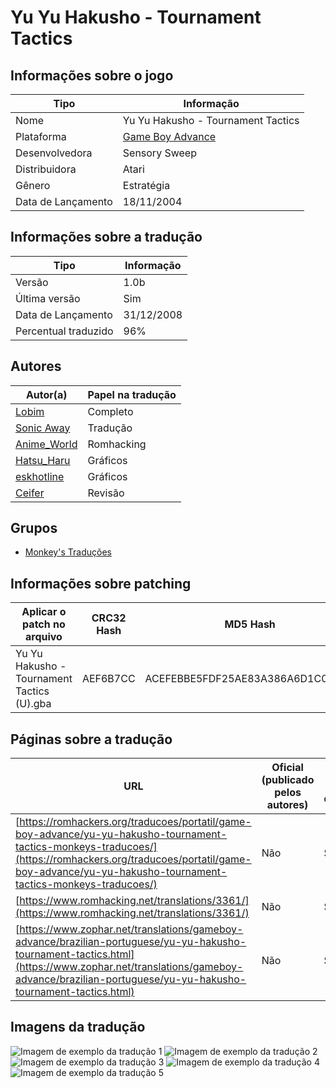 # Yu Yu Hakusho - Tournament Tactics

## Informações sobre o jogo

| Tipo | Informação |
| ----------- | ----------- |
| Nome | Yu Yu Hakusho \- Tournament Tactics |
| Plataforma | [Game Boy Advance](../) |
| Desenvolvedora | Sensory Sweep |
| Distribuidora | Atari |
| Gênero | Estratégia |
| Data de Lançamento | 18/11/2004 |

## Informações sobre a tradução

| Tipo | Informação |
| ----------- | ----------- |
| Versão | 1\.0b |
| Última versão | Sim |
| Data de Lançamento | 31/12/2008 |
| Percentual traduzido | 96% |

## Autores

| Autor(a) | Papel na tradução |
| ----------- | ----------- |
| [Lobim](../../../autores/lobim/) | Completo |
| [Sonic Away](../../../autores/sonic-away/) | Tradução |
| [Anime\_World](../../../autores/anime_world/) | Romhacking |
| [Hatsu\_Haru](../../../autores/hatsu_haru/) | Gráficos |
| [eskhotline](../../../autores/eskhotline/) | Gráficos |
| [Ceifer](../../../autores/ceifer/) | Revisão |

## Grupos

* [Monkey's Traduções](../../../grupos/monkeys-traducoes/)

## Informações sobre patching

| Aplicar o patch no arquivo | CRC32 Hash | MD5 Hash |
| ----------- | ----------- | ----------- |
| Yu Yu Hakusho \- Tournament Tactics \(U\)\.gba | AEF6B7CC | ACEFEBBE5FDF25AE83A386A6D1C09BCA |

## Páginas sobre a tradução

| URL | Oficial (publicado pelos autores) | Possuí link de download |
| ----------- | ----------- | ----------- |
| [https://romhackers.org/traducoes/portatil/game-boy-advance/yu-yu-hakusho-tournament-tactics-monkeys-traducoes/](https://romhackers.org/traducoes/portatil/game-boy-advance/yu-yu-hakusho-tournament-tactics-monkeys-traducoes/) | Não | Sim |
| [https://www.romhacking.net/translations/3361/](https://www.romhacking.net/translations/3361/) | Não | Sim |
| [https://www.zophar.net/translations/gameboy-advance/brazilian-portuguese/yu-yu-hakusho-tournament-tactics.html](https://www.zophar.net/translations/gameboy-advance/brazilian-portuguese/yu-yu-hakusho-tournament-tactics.html) | Não | Sim |

## Imagens da tradução

![Imagem de exemplo da tradução 1](1.png)
![Imagem de exemplo da tradução 2](2.png)
![Imagem de exemplo da tradução 3](3.png)
![Imagem de exemplo da tradução 4](4.png)
![Imagem de exemplo da tradução 5](5.png)